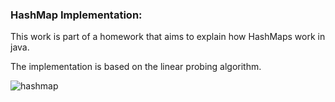 ### HashMap Implementation:
This work is part of a homework that aims to explain how HashMaps work in java.

The implementation is based on the linear probing algorithm.


![hashmap](https://cloud.githubusercontent.com/assets/10856604/26311408/7b557650-3f04-11e7-98f7-7e0f15c75c51.PNG)
